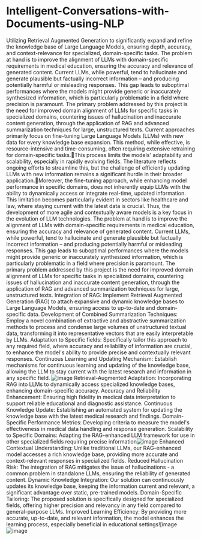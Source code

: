# Intelligent-Conversations-with-Documents-using-NLP
Utilizing Retrieval Augmented Generation to significantly expand and refine the knowledge base of Large Language Models, ensuring depth, accuracy, and context-relevance for specialized, domain-specific tasks.
The problem at hand is to improve the alignment of LLMs with domain-specific requirements in medical education, ensuring the accuracy and relevance of generated content. Current LLMs, while powerful, tend to hallucinate and generate plausible but factually incorrect information – and producing potentially harmful or misleading responses. This gap leads to suboptimal performances where the models might provide generic or inaccurately synthesized information, which is particularly problematic in a field where precision is paramount.
The primary problem addressed by this project is the need for improved domain alignment of LLMs for specific tasks in specialized domains, countering issues of hallucination and inaccurate content generation, through the application of RAG and advanced summarization techniques for large, unstructured texts.
Current approaches primarily focus on fine-tuning Large Language Models (LLMs) with new data for every knowledge base expansion. This method, while effective, is resource-intensive and time-consuming, often requiring extensive retraining for domain-specific tasks.This process limits the models' adaptability and scalability, especially in rapidly evolving fields. The literature reflects ongoing efforts to streamline this, but the challenge of efficiently updating LLMs with new information remains a significant hurdle in their broader application.Moreover, the fine-tuning approach, while enhancing model performance in specific domains, does not inherently equip LLMs with the ability to dynamically access or integrate real-time, updated information. This limitation becomes particularly evident in sectors like healthcare and law, where staying current with the latest data is crucial. Thus, the development of more agile and contextually aware models is a key focus in the evolution of LLM technologies.
The problem at hand is to improve the alignment of LLMs with domain-specific requirements in medical education, ensuring the accuracy and relevance of generated content. Current LLMs, while powerful, tend to hallucinate and generate plausible but factually incorrect information – and producing potentially harmful or misleading responses. This gap leads to suboptimal performances where the models might provide generic or inaccurately synthesized information, which is particularly problematic in a field where precision is paramount.
The primary problem addressed by this project is the need for improved domain alignment of LLMs for specific tasks in specialized domains, countering issues of hallucination and inaccurate content generation, through the application of RAG and advanced summarization techniques for large, unstructured texts.
Integration of RAG: Implement Retrieval Augmented Generation (RAG) to attach expansive and dynamic knowledge bases to Large Language Models, ensuring access to up-to-date and domain-specific data.
Development of Combined Summarization Techniques: Employ a novel combination of extractive and abstractive summarization methods to process and condense large volumes of unstructured textual data, transforming it into representative vectors that are easily interpretable by LLMs.
Adaptation to Specific fields: Specifically tailor this approach to any required field, where accuracy and reliability of information are crucial, to enhance the model's ability to provide precise and contextually relevant responses.
Continuous Learning and Updating Mechanism: Establish mechanisms for continuous learning and updating of the knowledge base, allowing the LLM to stay current with the latest research and information in any specific field.
![image](https://github.com/user-attachments/assets/89c7c93e-6022-4fb9-9845-ae49fd949ea7)
Retrieval-Augmented Adaptation: Incorporating RAG into LLMs to dynamically access specialized knowledge bases, enhancing domain-specific accuracy. 
Accuracy and Reliability Enhancement: Ensuring high fidelity in medical data interpretation to support reliable educational and diagnostic assistance.
Continuous Knowledge Update: Establishing an automated system for updating the knowledge base with the latest medical research and findings.
Domain-Specific Performance Metrics: Developing criteria to measure the model's effectiveness in medical data handling and response generation. 
Scalability to Specific Domains: Adapting the RAG-enhanced LLM framework for use in other specialized fields requiring precise information![image](https://github.com/user-attachments/assets/287956ce-0eb2-424f-beaa-1df46c0201c4)
Enhanced Contextual Understanding: Unlike traditional LLMs, our RAG-enhanced model accesses a rich knowledge base, providing more accurate and context-relevant responses in specialized fields.
Reduced Hallucination Risk: The integration of RAG mitigates the issue of hallucinations - a common problem in standalone LLMs, ensuring the reliability of generated content.
Dynamic Knowledge Integration: Our solution can continuously updates its knowledge base, keeping the information current and relevant, a significant advantage over static, pre-trained models.
Domain-Specific Tailoring: The proposed solution is specifically designed for specialized fields, offering higher precision and relevancy in any field compared to general-purpose LLMs. 
Improved Learning Efficiency: By providing more accurate, up-to-date, and relevant information, the model enhances the learning process, especially beneficial in educational settings![image
![image](https://github.com/user-attachments/assets/8f5cd395-0c1d-43dd-8153-1d8f415b602d)




